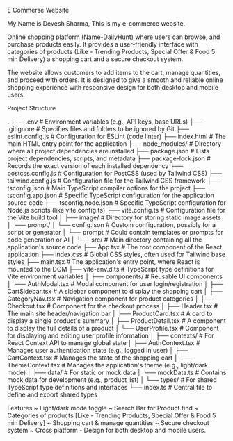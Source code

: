 E Commerse Website

My Name is Devesh Sharma, This is my e-commerce website.

Online shopping platform (Name-DailyHunt) where users can browse, and purchase products easily. It provides a user-friendly interface with categories of products (Like - Trending Products, Special Offer & Food 5 min Delivery) a shopping cart and a secure checkout system.

The website allows customers to add items to the cart, manage quantities, and proceed with orders.
It is designed to give a smooth and reliable online shopping experience with responsive design for both desktop and mobile users.


Project Structure

.
├── .env                  # Environment variables (e.g., API keys, base URLs)
├── .gitignore            # Specifies files and folders to be ignored by Git
├── eslint.config.js      # Configuration for ESLint (code linter)
├── index.html            # The main HTML entry point for the application
├── node_modules/         # Directory where all project dependencies are installed
├── package.json          # Lists project dependencies, scripts, and metadata
├── package-lock.json     # Records the exact version of each installed dependency
├── postcss.config.js     # Configuration for PostCSS (used by Tailwind CSS)
├── tailwind.config.js    # Configuration file for the Tailwind CSS framework
├── tsconfig.json         # Main TypeScript compiler options for the project
├── tsconfig.app.json     # Specific TypeScript configuration for the application source code
├── tsconfig.node.json    # Specific TypeScript configuration for Node.js scripts (like vite.config.ts)
├── vite.config.ts        # Configuration file for the Vite build tool
│
├── image/                # Directory for storing static image assets
│
├── prompt/
│   └── config.json       # Custom configuration, possibly for a script or generator
│   └── prompt            # Could contain templates or prompts for code generation or AI
│
└── src/                  # Main directory containing all the application's source code
    ├── App.tsx           # The root component of the React application
    ├── index.css         # Global CSS styles, often used for Tailwind base styles
    ├── main.tsx          # The application's entry point, where React is mounted to the DOM
    ├── vite-env.d.ts     # TypeScript type definitions for Vite environment variables
    │
    ├── components/       # Reusable UI components
    │   ├── AuthModal.tsx      # Modal component for user login/registration
    │   ├── CartSidebar.tsx    # A sidebar component to display the shopping cart
    │   ├── CategoryNav.tsx    # Navigation component for product categories
    │   ├── Checkout.tsx       # Component for the checkout process
    │   ├── Header.tsx         # The main site header/navigation bar
    │   ├── ProductCard.tsx    # A card to display a single product's summary
    │   ├── ProductDetail.tsx  # A component to display the full details of a product
    │   └── UserProfile.tsx    # Component for displaying and editing user profile information
    │
    ├── contexts/              # For React Context API to manage global state
    │   ├── AuthContext.tsx    # Manages user authentication state (e.g., logged in user)
    │   ├── CartContext.tsx    # Manages the state of the shopping cart
    │   └── ThemeContext.tsx   # Manages the application's theme (e.g., light/dark mode)
    │
    ├── data/              # For static or mock data
    │   └── mockData.ts    # Contains mock data for development (e.g., product list)
    │
    └── types/            # For shared TypeScript type definitions and interfaces
        └── index.ts      # Central file to define and export shared types


    
Features
~ Light/dark mode toggle
~ Search Bar for Product find
~ Categories of products [Like - Trending Products, Special Offer & Food 5 min Delivery]
~ Shopping cart & manage quantities
~ Secure checkout system
~ Cross platform - Design for both desktop and mobile users.
